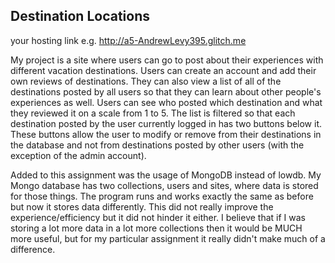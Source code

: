 ## Destination Locations

your hosting link e.g. http://a5-AndrewLevy395.glitch.me

My project is a site where users can go to post about their experiences with different vacation destinations. Users can create an account and add their own reviews of destinations. They can also view a list of all of the destinations posted by all users so that they can learn about other people's experiences as well. Users can see who posted which destination and what they reviewed it on a scale from 1 to 5. The list is filtered so that each destination posted by the user currently logged in has two buttons below it. These buttons allow the user to modify or remove from their destinations in the database and not from destinations posted by other users (with the exception of the admin account).

Added to this assignment was the usage of MongoDB instead of lowdb. My Mongo database has two collections, users and sites, where data is stored for those things. The program runs and works exactly the same as before but now it stores data differently. This did not really improve the experience/efficiency but it did not hinder it either. I believe that if I was storing a lot more data in a lot more collections then it would be MUCH more useful, but for my particular assignment it really didn't make much of a difference.
